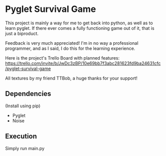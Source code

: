 # Pyglet Survival Game

This project is mainly a way for me to get back into python, as well as to learn pyglet. If there ever comes a fully functioning game out of it, that is just a biproduct.

Feedback is very much appreciated! I'm in no way a professional programmer, and as I said, I do this for the learning experience.

Here is the project's Trello Board with planned features:
https://trello.com/invite/b/JwDc3zBP/10e69bb7f3abc281623fd9ba24631cfc/pyglet-survival-game

All textures by my friend TTBob, a huge thanks for your support!

## Dependencies

(Install using pip)

* Pyglet
* Noise

## Execution

Simply run main.py
